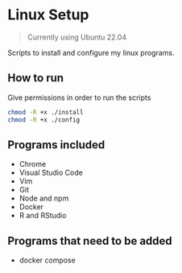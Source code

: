 # Linux Setup

>Currently using Ubuntu 22.04

Scripts to install and configure my linux programs.

## How to run
Give permissions in order to run the scripts
```bash
chmod -R +x ./install
chmod -R +x ./config
```

## Programs included
- Chrome
- Visual Studio Code
- Vim
- Git
- Node and npm
- Docker
- R and RStudio

## Programs that need to be added
- docker compose
